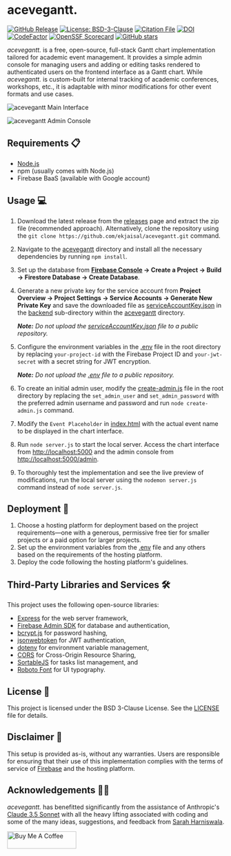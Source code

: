 # acevegantt.
[![GitHub Release](https://img.shields.io/github/v/release/ekjaisal/acevegantt?color=141414&label=Release)](https://github.com/ekjaisal/acevegantt/releases) [![License: BSD-3-Clause](https://img.shields.io/badge/License-BSD_3--Clause-141414.svg)](https://github.com/ekjaisal/acevegantt/blob/main/LICENSE) [![Citation File](https://img.shields.io/badge/Citation-CFF-141414.svg)](https://github.com/ekjaisal/acevegantt/blob/main/CITATION.cff) [![DOI](https://img.shields.io/badge/DOI-10.5281%2Fzenodo.13352348-141414.svg)](https://zenodo.org/doi/10.5281/zenodo.13352348) [![CodeFactor](https://www.codefactor.io/repository/github/ekjaisal/acevegantt/badge/main)](https://www.codefactor.io/repository/github/ekjaisal/acevegantt/overview/main) [![OpenSSF Scorecard](https://api.scorecard.dev/projects/github.com/ekjaisal/acevegantt/badge)](https://scorecard.dev/viewer/?uri=github.com/ekjaisal/acevegantt) [![GitHub stars](https://img.shields.io/github/stars/ekjaisal/acevegantt?color=141414)](https://github.com/ekjaisal/acevegantt/stargazers)

*acevegantt.* is a free, open-source, full-stack Gantt chart implementation tailored for academic event management. It provides a simple admin console for managing users and adding or editing tasks rendered to authenticated users on the frontend interface as a Gantt chart. While *acevegantt.* is custom-built for internal tracking of academic conferences, workshops, etc., it is adaptable with minor modifications for other event formats and use cases.

![acevegantt Main Interface](assets/screenshots/main_interface.jpg)

![acevegantt Admin Console](assets/screenshots/admin_console.jpg)

## Requirements 📋

- [Node.js](https://nodejs.org)
- npm (usually comes with Node.js)
- Firebase BaaS (available with Google account)

## Usage 💻

1. Download the latest release from the [releases](https://github.com/ekjaisal/acevegantt/releases) page and extract the zip file (recommended approach). Alternatively, clone the repository using the `git clone https://github.com/ekjaisal/acevegantt.git` command.

2. Navigate to the <u>acevegantt</u> directory and install all the necessary dependencies by running `npm install`.

3. Set up the database from **[Firebase Console](https://console.firebase.google.com) → Create a Project →  Build → Firestore Database → Create Database**.

4. Generate a new private key for the service account from **Project Overview → Project Settings → Service Accounts → Generate New Private Key** and save the downloaded file as <u>serviceAccountKey.json</u> in the <u>backend</u> sub-directory within the <u>acevegantt</u> directory.

   ***Note:** Do not upload the <u>serviceAccountKey.json</u> file to a public repository.*

5. Configure the environment variables in the <u>.env</u> file in the root directory by replacing `your-project-id` with the Firebase Project ID and `your-jwt-secret` with a secret string for JWT encryption.

   ***Note:** Do not upload the <u>.env</u> file to a public repository.*

6. To create an initial admin user, modify the <u>create-admin.js</u> file in the root directory by replacing the `set_admin_user` and `set_admin_password` with the preferred admin username and password and run `node create-admin.js` command.

7. Modify the `Event Placeholder` in <u>index.html</u> with the actual event name to be displayed in the chart interface.

8. Run `node server.js` to start the local server. Access the chart interface from [http://localhost:5000](http://localhost:5000) and the admin console from [http://localhost:5000/admin](http://localhost:5000/admin).

9. To thoroughly test the implementation and see the live preview of modifications, run the local server using the `nodemon server.js` command instead of `node server.js`.

## Deployment 🚀

1. Choose a hosting platform for deployment based on the project requirements—one with a generous, permissive free tier for smaller projects or a paid option for larger projects.
2. Set up the environment variables from the <u>.env</u> file and any others based on the requirements of the hosting platform.
3. Deploy the code following the hosting platform's guidelines.

## Third-Party Libraries and Services 🛠️

This project uses the following open-source libraries:

- [Express](https://expressjs.com/) for the web server framework,
- [Firebase Admin SDK](https://firebase.google.com/docs/admin/setup) for database and authentication,
- [bcrypt.js](https://github.com/dcodeIO/bcrypt.js) for password hashing,
- [jsonwebtoken](https://github.com/auth0/node-jsonwebtoken) for JWT authentication,
- [dotenv](https://github.com/motdotla/dotenv) for environment variable management,
- [CORS](https://github.com/expressjs/cors) for Cross-Origin Resource Sharing,
- [SortableJS](https://github.com/SortableJS/Sortable) for tasks list management, and
- [Roboto Font](https://fonts.google.com/specimen/Roboto) for UI typography.

## License 📄

This project is licensed under the BSD 3-Clause License. See the [LICENSE](LICENSE) file for details.

## Disclaimer 📣

This setup is provided as-is, without any warranties. Users are responsible for ensuring that their use of this implementation complies with the terms of service of [Firebase](https://firebase.google.com/terms) and the hosting platform.

## Acknowledgements 🤝🏾

*acevegantt.* has benefitted significantly from the assistance of Anthropic's [Claude 3.5 Sonnet](https://www.anthropic.com/news/claude-3-5-sonnet) with all the heavy lifting associated with coding and some of the many ideas, suggestions, and feedback from [Sarah Harniswala](https://github.com/SarahHarniswala).

<a href="https://www.buymeacoffee.com/ekjaisal" target="_blank"><img src="https://cdn.buymeacoffee.com/buttons/v2/default-yellow.png" alt="Buy Me A Coffee" style="height: 40px !important;width: 160px !important;" ></a>
